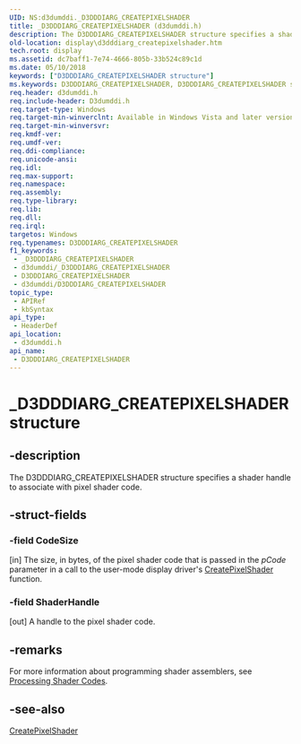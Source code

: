 ```yaml
---
UID: NS:d3dumddi._D3DDDIARG_CREATEPIXELSHADER
title: _D3DDDIARG_CREATEPIXELSHADER (d3dumddi.h)
description: The D3DDDIARG_CREATEPIXELSHADER structure specifies a shader handle to associate with pixel shader code.
old-location: display\d3dddiarg_createpixelshader.htm
tech.root: display
ms.assetid: dc7baff1-7e74-4666-805b-33b524c89c1d
ms.date: 05/10/2018
keywords: ["D3DDDIARG_CREATEPIXELSHADER structure"]
ms.keywords: D3DDDIARG_CREATEPIXELSHADER, D3DDDIARG_CREATEPIXELSHADER structure [Display Devices], UMDisplayDriver_param_Structs_c1c78eaf-3eb9-4518-9b3c-f3fd5d6ce1f7.xml, _D3DDDIARG_CREATEPIXELSHADER, d3dumddi/D3DDDIARG_CREATEPIXELSHADER, display.d3dddiarg_createpixelshader
req.header: d3dumddi.h
req.include-header: D3dumddi.h
req.target-type: Windows
req.target-min-winverclnt: Available in Windows Vista and later versions of the Windows operating systems.
req.target-min-winversvr: 
req.kmdf-ver: 
req.umdf-ver: 
req.ddi-compliance: 
req.unicode-ansi: 
req.idl: 
req.max-support: 
req.namespace: 
req.assembly: 
req.type-library: 
req.lib: 
req.dll: 
req.irql: 
targetos: Windows
req.typenames: D3DDDIARG_CREATEPIXELSHADER
f1_keywords:
 - _D3DDDIARG_CREATEPIXELSHADER
 - d3dumddi/_D3DDDIARG_CREATEPIXELSHADER
 - D3DDDIARG_CREATEPIXELSHADER
 - d3dumddi/D3DDDIARG_CREATEPIXELSHADER
topic_type:
 - APIRef
 - kbSyntax
api_type:
 - HeaderDef
api_location:
 - d3dumddi.h
api_name:
 - D3DDDIARG_CREATEPIXELSHADER
---
```


# _D3DDDIARG_CREATEPIXELSHADER structure


## -description

The D3DDDIARG_CREATEPIXELSHADER structure specifies a shader handle to associate with pixel shader code.

## -struct-fields

### -field CodeSize

[in] The size, in bytes, of the pixel shader code that is passed in the <i>pCode</i> parameter in a call to the user-mode display driver's <a href="/windows-hardware/drivers/ddi/d3dumddi/nc-d3dumddi-pfnd3dddi_createpixelshader">CreatePixelShader</a> function.

### -field ShaderHandle

[out] A handle to the pixel shader code.

## -remarks

For more information about programming shader assemblers, see <a href="/windows-hardware/drivers/display/processing-shader-codes">Processing Shader Codes</a>.

## -see-also

<a href="/windows-hardware/drivers/ddi/d3dumddi/nc-d3dumddi-pfnd3dddi_createpixelshader">CreatePixelShader</a>